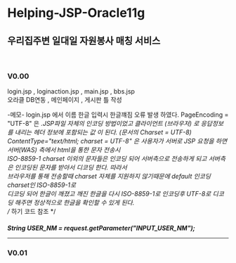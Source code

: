# Helping-JSP-Oracle11g
<h2>우리집주변 일대일 자원봉사 매칭 서비스 </h2><br>
<h3>V0.00</h3>
login.jsp , loginaction.jsp , main.jsp , bbs.jsp <br>
오라클 DB연동 , 메인페이지 , 게시판 틀 작성

-메모- 
login.jsp 에서 이름 한글 입력시 한글꺠짐 오류 발생 하였다.
 PageEncoding = "UTF-8" 은 *.JSP파일 자체의 인코딩 방법이었고
 클라이언트 (브라우저) 로 응답정보를 내리는 헤더 정보에 포함되는 값 이 된다. (문서의 Charset = UTF-8) <br>
 ContentType="text/html; charset = UTF-8"  은 사용자가 서버로 JSP 요청을 하면 서버(WAS) 측에서 html을 통한 문자 전송시 <br>
 ISO-8859-1 charset 이외의 문자들은 인코딩 되어 서버측으로 전송하게 되고 서버측은 인코딩된 문자를 받아서 디코딩 한다. 따라서  <br>
 브라우저를 통해 전송할때 charset 자체를 지원하지 않기때문에 default 인코딩 charset인 ISO-8859-1로 <br>
 디코딩 되어 한글이 깨졌고 깨진 한글을 다시 ISO-8859-1로 인코딩후 UTF-8로 디코딩 해주면 정상적으로 한글을 확인할 수 있게 된다.<br>
 /* 하기 코드 참조 */<br>
<h5> String USER_NM = request.getParameter("INPUT_USER_NM");	<br
 USER_NM        = new String(USER_NM.getBytes("ISO-8859-1"), "UTF-8"); </h5>

<hr><h3>V0.01</h3>

